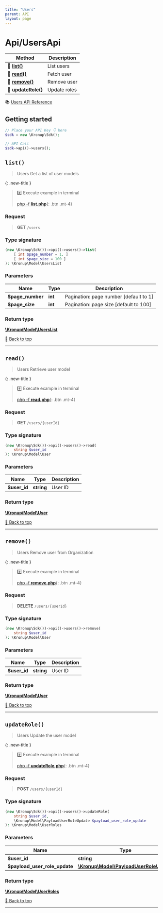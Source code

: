 ```yaml
---
title: "Users"
parent: API
layout: page
---
```


# Api/UsersApi

Method | Description
------------- | -------------
🔹 [**list()**](#list) | List users
🔹 [**read()**](#read) | Fetch user
🔹 [**remove()**](#remove) | Remove user
🔹 [**updateRole()**](#updaterole) | Update roles


📚 [Users API Reference](https://api.kronup.com/#tag/Users)

## Getting started

```php
// Place your API Key 👇 here
$sdk = new \Kronup\Sdk();

// API Call
$sdk->api()->users();
```


## `list()`

> Users Get a list of user models

{: .new-title }
> #️⃣ Execute example in terminal 
> 
> [php -f **list.php**](https://github.com/kronup/kronup-php/blob/main/examples/Api/UsersApi/list.php){: .btn .mt-4}

### Request

> **GET** `/users`

### Type signature

```php
(new \Kronup\Sdk())->api()->users()->list(
    [ int $page_number = 1, ]
    [ int $page_size = 100 ]
): \Kronup\Model\UsersList
```

### Parameters

Name | Type | Description
------------- | ------------- | -------------
 **$page_number** | **int**  | Pagination: page number  [default to 1]
 **$page_size** | **int**  | Pagination: page size  [default to 100]

### Return type

[**\Kronup\Model\UsersList**](../../Model/UsersList)

[🔺 Back to top](#top)

---


## `read()`

> Users Retrieve user model

{: .new-title }
> #️⃣ Execute example in terminal 
> 
> [php -f **read.php**](https://github.com/kronup/kronup-php/blob/main/examples/Api/UsersApi/read.php){: .btn .mt-4}

### Request

> **GET** `/users/{userId}`

### Type signature

```php
(new \Kronup\Sdk())->api()->users()->read(
    string $user_id
): \Kronup\Model\User
```

### Parameters

Name | Type | Description
------------- | ------------- | -------------
 **$user_id** | **string**  | User ID 

### Return type

[**\Kronup\Model\User**](../../Model/User)

[🔺 Back to top](#top)

---


## `remove()`

> Users Remove user from Organization

{: .new-title }
> #️⃣ Execute example in terminal 
> 
> [php -f **remove.php**](https://github.com/kronup/kronup-php/blob/main/examples/Api/UsersApi/remove.php){: .btn .mt-4}

### Request

> **DELETE** `/users/{userId}`

### Type signature

```php
(new \Kronup\Sdk())->api()->users()->remove(
    string $user_id
): \Kronup\Model\User
```

### Parameters

Name | Type | Description
------------- | ------------- | -------------
 **$user_id** | **string**  | User ID 

### Return type

[**\Kronup\Model\User**](../../Model/User)

[🔺 Back to top](#top)

---


## `updateRole()`

> Users Update the user model

{: .new-title }
> #️⃣ Execute example in terminal 
> 
> [php -f **updateRole.php**](https://github.com/kronup/kronup-php/blob/main/examples/Api/UsersApi/updateRole.php){: .btn .mt-4}

### Request

> **POST** `/users/{userId}`

### Type signature

```php
(new \Kronup\Sdk())->api()->users()->updateRole(
    string $user_id,
    \Kronup\Model\PayloadUserRoleUpdate $payload_user_role_update
): \Kronup\Model\UserRoles
```

### Parameters

Name | Type | Description
------------- | ------------- | -------------
 **$user_id** | **string**  | User ID 
 **$payload_user_role_update** | [**\Kronup\Model\PayloadUserRoleUpdate**](../../Model/PayloadUserRoleUpdate) |  

### Return type

[**\Kronup\Model\UserRoles**](../../Model/UserRoles)

[🔺 Back to top](#top)

---

